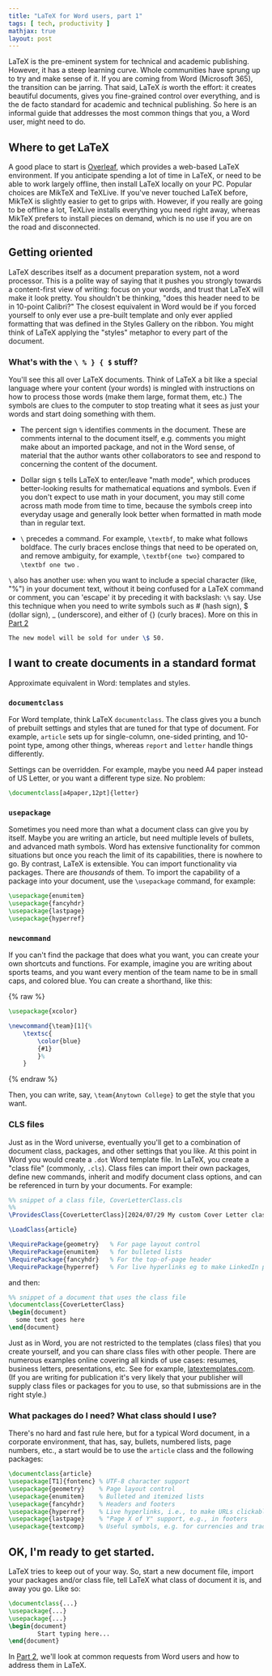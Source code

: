```yaml
---
title: "LaTeX for Word users, part 1"
tags: [ tech, productivity ]
mathjax: true
layout: post
---
```


LaTeX is the pre-eminent system for technical and academic publishing.
However, it has a steep learning curve. Whole communities have sprung up to try
 and make sense of it. If you are coming from Word (Microsoft 365), the 
 transition can be jarring. That said, LaTeX *is* worth the effort: it creates 
 beautiful documents, gives you fine-grained control over everything, and is the
 de facto standard for academic and technical publishing.
So here is an informal guide that addresses the most common things that you, 
a Word user, might need to do.

## Where to get LaTeX
A good place to start is [Overleaf](https://www.overleaf.com), which provides a 
web-based LaTeX environment. If you anticipate spending a lot of time in LaTeX, 
or need to be able to work largely offline, then install LaTeX locally on your 
PC. Popular choices are MikTeX and TeXLive. If you've never touched LaTeX 
before, MikTeX is slightly easier to get to grips with. However, if you really 
are going to be offline a lot, TeXLive installs everything you need right away, 
whereas MikTeX prefers to install pieces on demand, which is no use if you are 
on the road and disconnected.

## Getting oriented
LaTeX describes itself as a document preparation system, not a word processor.
This is a polite way of saying that it pushes you strongly towards a content-first
view of writing: focus on your words, and trust that LaTeX will make it look pretty.
You shouldn't be thinking, "does this header need to be in 10-point Calibri?"
The closest equivalent in Word would be if you forced yourself to only ever use 
a pre-built template and only ever applied formatting that was defined in the 
Styles Gallery on the ribbon. You might think of LaTeX applying the "styles" 
metaphor to every part of the document.

### What's with the `\ % } { $` stuff?
You'll see this all over LaTeX documents. Think of LaTeX a bit like a special 
language where your content (your words) is mingled with instructions on how 
to process those words (make them large, format them, etc.) The symbols are 
clues to the computer to stop
treating what it sees as just your words and start doing something with them.

 - The percent sign `%` identifies comments in the document. These are comments 
 internal to the document itself, e.g. comments you might make about an imported 
 package, and not in the Word sense, of material that the author wants 
 other collaborators to see and respond to concerning the content of the document.

 - Dollar sign `$` tells LaTeX to enter/leave "math mode", which produces 
 better-looking results for mathematical equations and symbols.
 Even if you don't expect to use math in your document, you may still come 
 across math mode from time to time, because the symbols creep into everyday 
 usage and generally look better when formatted in math mode than in regular text.

 - `\` precedes a command. For example, `\textbf`, to make what follows boldface.
The curly braces enclose things that need to be operated on, and remove ambiguity,
for example, `\textbf{one two}` compared to `\textbf one two` .

`\` also has another use: when you want to include a special character 
(like, "%") in your document text, without it being confused for a LaTeX command 
or comment, you can 'escape' it by preceding it with backslash: `\%` say. 
Use this technique when you need to write symbols such as # (hash sign), 
$ (dollar sign), _ (underscore), and either of {} (curly braces). More on this
 in [Part 2](LaTeX-for-Word-users-part-2.html)

```tex
The new model will be sold for under \$ 50.
```

## I want to create documents in a standard format
Approximate equivalent in Word: templates and styles.

### `documentclass`
For Word template, think LaTeX `documentclass`. The class gives you a bunch of 
prebuilt settings and styles that are tuned for that type of document. 
For example, `article` sets up for single-column, one-sided printing, 
and 10-point type, among other things, whereas `report` and `letter` handle 
things differently.

Settings can be overridden. For example, maybe you need A4 paper instead of 
US Letter, or you want a different type size. No problem:

```tex
\documentclass[a4paper,12pt]{letter}
```

### `usepackage`
Sometimes you need more than what a document class can give you by itself. 
Maybe you are writing an article, but need multiple levels of bullets, and 
advanced math symbols. Word has extensive functionality for common situations
but once you reach the limit of its capabilities, there is nowhere to go. 
By contrast, LaTeX is extensible. You can import functionality via packages. 
There are *thousands* of them. To import the capability of a package into your 
document, use the `\usepackage` command, for example:

```tex
\usepackage{enumitem}
\usepackage{fancyhdr}
\usepackage{lastpage}
\usepackage{hyperref}
```

### `newcommand`
If you can't find the package that does what you want, you can create your own 
shortcuts and functions. For example, imagine you are writing about sports 
teams, and you want every mention of the team name to be in small caps, and 
colored blue. You can create a shorthand, like this:

{% raw %}
```tex
\usepackage{xcolor}

\newcommand{\team}[1]{%
    \textsc{
        \color{blue}
        {#1}
        }%
    }
```

{% endraw %}

Then, you can write, say, `\team{Anytown College}` to get the style that you want.

### CLS files
Just as in the Word universe, eventually you'll get to a combination of 
document class, packages, and other settings that you like. At this point in 
Word you would create a `.dot` Word template file. In LaTeX, you create a 
"class file" (commonly, `.cls`). Class files can import their own packages, 
define new commands, inherit and modify document class options, and can be 
referenced in turn by your documents. For example:

```tex
%% snippet of a class file, CoverLetterClass.cls
%%
\ProvidesClass{CoverLetterClass}[2024/07/29 My custom Cover Letter class]

\LoadClass{article}

\RequirePackage{geometry}   % For page layout control
\RequirePackage{enumitem}   % for bulleted lists
\RequirePackage{fancyhdr}   % For the top-of-page header
\RequirePackage{hyperref}   % For live hyperlinks eg to make LinkedIn profiles clickable
```

and then:

```tex
%% snippet of a document that uses the class file
\documentclass{CoverLetterClass}
\begin{document}
  some text goes here
\end{document}
```

Just as in Word, you are not restricted to the templates (class files) that you 
create yourself, and you can share class files with other people. There are 
numerous examples online covering all kinds of use cases: resumes, business 
letters, presentations, etc. See for example, [latextemplates.com](https://www.latextemplates.com/).
 (If you are writing for publication it's very likely that your publisher will 
 supply class files or packages for you to use, so that submissions are in the 
 right style.)

### What packages do I need? What class should I use?
There's no hard and fast rule here, but for a typical Word document, in a 
corporate environment, that has, say, bullets, numbered lists, page numbers, 
etc., a start would be to use the `article` class and the following packages:

```tex
\documentclass{article}
\usepackage[T1]{fontenc} % UTF-8 character support
\usepackage{geometry}    % Page layout control
\usepackage{enumitem}    % Bulleted and itemized lists
\usepackage{fancyhdr}    % Headers and footers
\usepackage{hyperref}    % Live hyperlinks, i.e., to make URLs clickable
\usepackage{lastpage}    % "Page X of Y" support, e.g., in footers
\usepackage{textcomp}    % Useful symbols, e.g. for currencies and trademark sign
```

## OK, I'm ready to get started.
LaTeX tries to keep out of your way. So, start a new document file, import your 
packages and/or class file, tell LaTeX what class of document it is, and away 
you go. Like so:

```tex
\documentclass{...}
\usepackage{...}
\usepackage{...}
\begin{document}
        Start typing here...
\end{document}
```


In [Part 2](LaTeX-for-Word-users-part-2.html), we'll look at common requests 
from Word users and how to address them in LaTeX.
